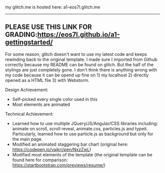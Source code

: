 my glitch.me is hosted here: a1-eos7l.glitch.me

---
PLEASE USE THIS LINK FOR GRADING:https://eos7l.github.io/a1-gettingstarted/
---

For some reason, glitch doesn't want to use my latest code and keeps rewinding back to the original template. I made sure I imported from Github correctly because my README can be found on glitch. But the half of the stylings are just completely gone. I don't think there is anything wrong with my code because it can be opend up fine on 1) my localhost 2) directly opened as a HTML file 3) with Webstorm. 

Design Achievement:
- Self-picked every single color used in this
- Most elements are animated


Technical Achievement:
- Learned how to use multiple JQuery/JS/Angular/CSS libraries including: animate on scroll, scroll reveal, animate.css, particles.js and typeit. Particularly, learned how to use particle.js as background but only for the main page. 
- Modified an animated staggering bar chart (original here: https://codepen.io/vajkri/pen/NxzZwL)
- Modified most elements of the template (the original template can be found here for comparison: https://startbootstrap.com/previews/resume/)
